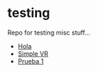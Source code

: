 # testing
Repo for testing misc stuff...

* [Hola](hola.html)
* [Simple VR](simplevr.html)
* [Prueba 1](prueba1.html)

